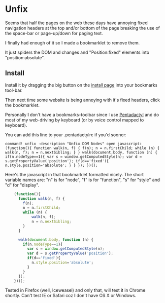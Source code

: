 Unfix
=======

Seems that half the pages on the web these days
have annoying fixed navigation headers at the top
and/or bottom of the page breaking the use of
the space-bar or page-up/down for paging text.

I finally had enough of it so I made a bookmarklet
to remove them.

It just spiders the DOM and changes and "Position:fixed"
elements into "position:absolute".

<h2>Install</h2>

Install it by dragging the big button on the
<a href="http://revpriest.github.io/unfix/">install page</a>
into your bookmarks tool-bar.

Then next time some website is being annoying with
it's fixed headers, click the bookmarklet.

Personally I don't have a bookmarks-toolbar since
I use <a href="http://5digits.org/pentadactyl/">Pentadactyl</a>
and do most of my web-driving by keyboard (or by
voice control mapped to keyboard).

You can add this line to your .pentadactylrc if you'd
sooner:

```
command! unfix -description "Unfix DOM Nodes" open javascript:(function(){ function walk(n, f) { f(n); n = n.firstChild; while (n) { walk(n, f); n = n.nextSibling; } } walk(document.body, function (n) { if(n.nodeType==1){ var s = window.getComputedStyle(n); var d = s.getPropertyValue('position'); if(d=='fixed'){ n.style.position='absolute'; } } }); })();
```

Here's the javascript in that bookmarklet formatted
nicely. The short variable names are:
"n" is for "node", 
"f" is for "function", 
"s" for "style" and 
"d" for "display".

```javascript
    (function(){
      function walk(n, f) {
        f(n);
        n = n.firstChild;
        while (n) {
            walk(n, f);
            n = n.nextSibling;
        }
      }

      walk(document.body, function (n) {
        if(n.nodeType==1){
          var s = window.getComputedStyle(n);
          var d = s.getPropertyValue('position');
          if(d=='fixed'){
            n.style.position='absolute';
          }
        }
      }); 
    })();
```

Tested in Firefox (well, Iceweasel) and only that,
will test it in Chrome shortly. Can't test IE or
Safari coz I don't have OS X or Windows.


